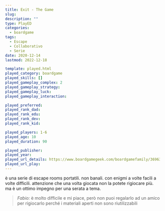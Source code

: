 ```yaml
---
title: Exit - The Game
slug: 
description: ""
type: PlayED
categories:
  - boardgame
tags:
  - Escape
  - Collaborativo
  - Serie
date: 2020-12-14
lastmod: 2022-12-18

template: played.html
played_category: boardgame
played_skills: []
played_gameplay_complex: 2
played_gameplay_strategy:
played_gameplay_luck:
played_gameplay_interaction:

played_preferred:
played_rank_dad: 
played_rank_edu:
played_rank_dev:
played_rank_kid: 

played_players: 1-6
played_age: 10
played_duration: 90

played_publisher: 
played_year: 
played_url_details: https://www.boardgamegeek.com/boardgamefamily/36963/series-exit-game
played_url_play: 
---
```


è una serie di escape rooms portatili. non banali. con enigmi a volte facili a volte difficili. attenzione che una volta giocata non la potete rigiocare più. ma è un ottimo impegno per una serata a tema.

> *Fabio:*
> è molto difficile e mi piace, però non puoi regalarlo ad un amico per rigiocarlo perché i materiali aperti non sono riutilizzabili


